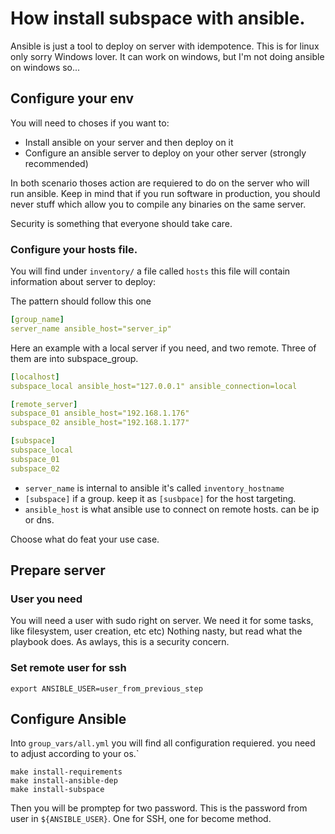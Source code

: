 # How install subspace with ansible.

Ansible is just a tool to deploy on server with idempotence. This is for linux only sorry Windows lover.
It can work on windows, but I'm not doing ansible on windows so...

## Configure your env

You will need to choses if you want to:

- Install ansible on your server and then deploy on it
- Configure an ansible server to deploy on your other server (strongly recommended)

In both scenario thoses action are requiered to do on the server who will run ansible.
Keep in mind that if you run software in production, you should never stuff which allow you to compile any binaries on the same server.

Security is something that everyone should take care.

### Configure your hosts file.

You will find under `inventory/` a file called `hosts` this file will contain information about server to deploy:

The pattern should follow this one

````yaml
[group_name]
server_name ansible_host="server_ip"

````

Here an example with a local server if you need, and two remote.
Three of them are into subspace_group.

````yaml
[localhost]
subspace_local ansible_host="127.0.0.1" ansible_connection=local

[remote_server]
subspace_01 ansible_host="192.168.1.176"
subspace_02 ansible_host="192.168.1.177"

[subspace]
subspace_local
subspace_01
subspace_02

````

- `server_name` is internal to ansible it's called `inventory_hostname`
- `[subspace]` if a group. keep it as `[susbpace]` for the host targeting.
- `ansible_host` is what ansible use to connect on remote hosts. can be ip or dns.

Choose what do feat your use case.

## Prepare server

### User you need

You will need a user with sudo right on server. We need it for some tasks, like filesystem, user creation, etc etc) Nothing nasty, but read what the playbook does. As awlays, this is a security concern.

### Set remote user for ssh

```shell
export ANSIBLE_USER=user_from_previous_step
```




## Configure Ansible

Into `group_vars/all.yml` you will find all configuration requiered. you need to adjust according to your os.`






````shell
make install-requirements
make install-ansible-dep
make install-subspace
````

Then you will be promptep for two password. This is the password from user in `${ANSIBLE_USER}`. One for SSH, one for become method.